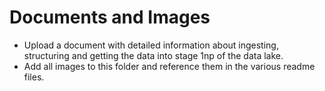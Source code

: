 # Documents and Images

- Upload a document with detailed information about ingesting, structuring and getting the data into stage 1np of the data lake.
- Add all images to this folder and reference them in the various readme files.

